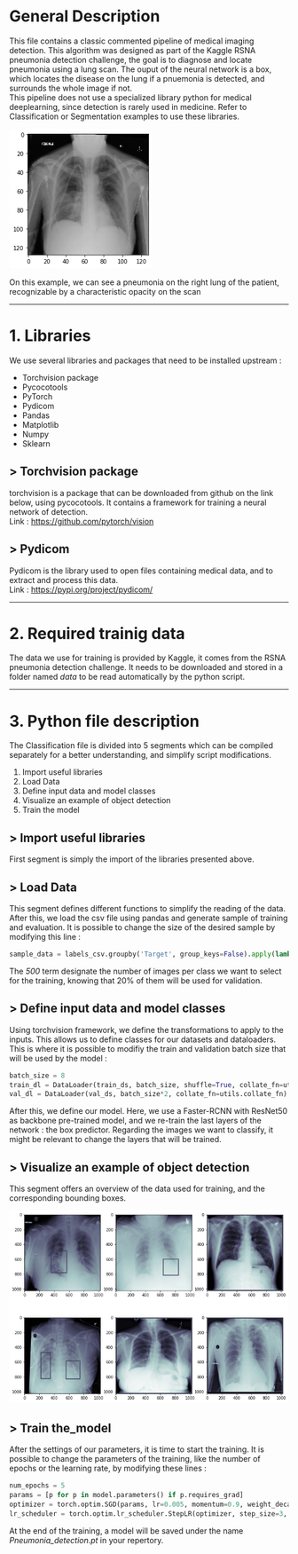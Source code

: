# General Description  

This file contains a classic commented pipeline of medical imaging detection. This algorithm was designed as part of the Kaggle RSNA pneumonia detection challenge, the goal is to diagnose and locate pneumonia using a lung scan. The ouput of the neural network is a box, which locates the disease on the lung if a pnuemonia is detected, and surrounds the whole image if not.  
This pipeline does not use a specialized library python for medical deeplearning, since detection is rarely used in medicine. Refer to Classification or Segmentation examples to use these libraries.
  
![alt text](Images\Scan_Example.png "Scan Example")
  
On this example, we can see a pneumonia on the right lung of the patient, recognizable by a characteristic opacity on the scan  

---

# 1. Libraries  

We use several libraries and packages that need to be installed upstream :
- Torchvision package
- Pycocotools
- PyTorch
- Pydicom
- Pandas
- Matplotlib
- Numpy
- Sklearn

## > Torchvision package

torchvision is a package that can be downloaded from github on the link below, using pycocotools. It contains a framework for training a neural network of detection.  
Link : https://github.com/pytorch/vision

## > Pydicom

Pydicom is the library used to open files containing medical data, and to extract and process this data.  
Link : https://pypi.org/project/pydicom/

---

# 2. Required trainig data  

The data we use for training is provided by Kaggle, it comes from the RSNA pneumonia detection challenge. It needs to be downloaded and stored in a folder named *data* to be read automatically by the python script.

---

# 3. Python file description  

The Classification file is divided into 5 segments which can be compiled separately for a better understanding, and simplify script modifications.

1. Import useful libraries
2. Load Data
3. Define input data and model classes
4. Visualize an example of object detection
5. Train the model



## > Import useful libraries  
First segment is simply the import of the libraries presented above.

## > Load Data
This segment defines different functions to simplify the reading of the data. 
After this, we load the csv file using pandas and generate sample of training and evaluation. It is possible to change the size of the desired sample by modifying this line :
```python
sample_data = labels_csv.groupby('Target', group_keys=False).apply(lambda x: x.sample(500))
```
The *500* term designate the number of images per class we want to select for the training, knowing that 20% of them will be used for validation.

## > Define input data and model classes
Using torchvision framework, we define the transformations to apply to the inputs. This allows us to define classes for our datasets and dataloaders. This is where it is possible to modifiy the train and validation batch size that will be used by the model :
```python
batch_size = 8
train_dl = DataLoader(train_ds, batch_size, shuffle=True, collate_fn=utils.collate_fn)
val_dl = DataLoader(val_ds, batch_size*2, collate_fn=utils.collate_fn)
```
After this, we define our model. Here, we use a Faster-RCNN with ResNet50 as backbone pre-trained model, and we re-train the last layers of the network : the box predictor. Regarding the images we want to classify, it might be relevant to change the layers that will be trained.

## > Visualize an example of object detection
This segment offers an overview of the data used for training, and the corresponding bounding boxes.  
  
![alt text](Images\Box_examples.png "Box Examples")  
  
## > Train the_model
After the settings of our parameters, it is time to start the training. 
It is possible to change the parameters of the training, like the number of epochs or the learning rate, by modifying these lines :
```python
num_epochs = 5
params = [p for p in model.parameters() if p.requires_grad]
optimizer = torch.optim.SGD(params, lr=0.005, momentum=0.9, weight_decay=0.0005)
lr_scheduler = torch.optim.lr_scheduler.StepLR(optimizer, step_size=3, gamma=0.1)
```
At the end of the training, a model will be saved under the name *Pneumonia_detection.pt* in your repertory.